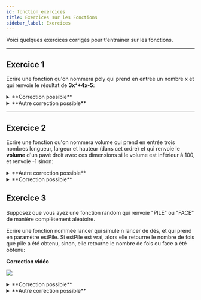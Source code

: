 ```yaml
---
id: fonction_exercices
title: Exercices sur les Fonctions
sidebar_label: Exercices
---
```


Voici quelques exercices corrigés pour t'entrainer sur les fonctions.

---

## Exercice 1

Ecrire une fonction qu'on nommera poly qui prend en entrée un nombre x et qui renvoie le résultat de **3x²+4x-5**:

<details>
<summary>**Correction possible**</summary>
	
	FONCTION Poly(x: réel) : réel
    somme ← 0 : réel
    Début
        somme ← somme + (3 * x * x)
        somme ← somme + (4 * x)
        somme ← somme - 5
        RETOURNER somme
    FinFonction

</details>

<details>
<summary>**Autre correction possible**</summary>
	
	FONCTION Poly(x: réel) : réel
    somme ← 0 : réel
    resultat ← (3 * x * x) + (4 * x) - 5 : réel
    Début
        TANT QUE somme INFERIEUR STRICT A resultat
            somme ← somme + 1
        FINTANTQUE
        RETOURNER somme
    FinFonction

</details>

---

## Exercice 2

Ecrire une fonction qu'on nommera volume qui prend en entrée trois nombres longueur, largeur et hauteur (dans cet ordre) et qui renvoie le **volume** d'un pavé droit avec ces dimensions si le volume est inférieur à 100, et renvoie -1 sinon:

<details>
<summary>**Autre correction possible**</summary>
	
	FONCTION Volume(longueur: réel, largeur: réel, hauteur: réel) : réel
    resultat ← 1 : réel
    Début
        resultat ← resultat * longueur
        resultat ← resultat * largeur
        resultat ← resultat * hauteur
        SI resultat SUPERIEURE A 100
            resultat ← -1 
        FINSI
        RETOURNER resultat
    FinFonction

</details>

<details>
<summary>**Correction possible**</summary>
	
	FONCTION Volume(longueur: réel, largeur: réel, hauteur: réel) : réel
    resultat ← -1 : réel
    volume ← longueur * largeur * hauteur : réel
    Début
        SI volume INFERIEUR A 100
            resultat ← volume
        FINSI 
        RETOURNER resultat
    FinFonction

</details>

## Exercice 3

Supposez que vous ayez une fonction random qui renvoie "PILE" ou "FACE" de manière complètement aléatoire.

Ecrire une fonction nommée lancer qui simule n lancer de dés, et qui prend en paramètre estPile. Si estPile est vrai, alors elle retourne le nombre de fois que pile a été obtenu, sinon, elle retourne le nombre de fois ou face a été obtenu:

**Correction vidéo**

[<img src="http://i3.ytimg.com/vi/L5leqHanPLA/hqdefault.jpg">](https://www.youtube.com/watch?v=L5leqHanPLA)

<details>
<summary>**Correction possible**</summary>
	
	FONCTION Lancer(n: réel, estPile: booleen) : réel
    somme ← 0 : réel
    i ← 1 : réel
    lancer ← "" : chaine de caractères
    Début
        TANT QUE i INFERIEUR A N
            lancer = random()
            SI lancer EST "PILE" ALORS
                SI estPile EST VRAI ALORS
                    somme ← somme + 1
                FINSI 
            SINON
                SI estPile EST FAUX ALORS
                    somme ← somme + 1
                FINSI
            FINSI
        FINTANTQUE
        RETOURNER somme
    FinFonction

</details>

<details>
<summary>**Autre correction possible**</summary>
	
	FONCTION Lancer(n: réel, estPile: booleen) : réel
    somme ← 0 : réel
    i ← 0 : réel
    lancer ← "" : chaine de caractères
    Début
        REPETER
            lancer = random()
            SI lancer EST "FACE" ET estPile EST FAUX ALORS
                somme ← somme + 1
            SINON
                SI lancer EST "PILE" ET estPile EST VRAI ALORS
                    somme ← somme + 1
                FINSI
            FINSI
        TANT QUE i INFERIEUR STRICT A n
        FINTANTQUE
        RETOURNER somme
    FinFonction

</details>
